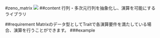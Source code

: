 #zeno_matrix
![](https://github.com/zeno0119/zeno_matrix/workflows/Rust/badge.svg)
##content
行列・多次元行列を抽象化し、演算を可能にするライブラリ

##requirement
Matrixのデータ型としてTraitで各演算要件を満たしている場合、演算を行うことができます。
###example
